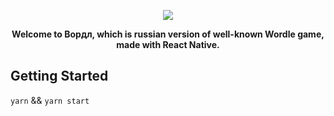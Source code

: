 <p align="center">
  <img src="https://dnzg.ru/wordle.jpg"/>
</p>

<p align="center">
  <strong>Welcome to Вордл, which is russian version of well-known Wordle game, made with React Native.</strong>
</p>

## Getting Started

`yarn` && `yarn start`

